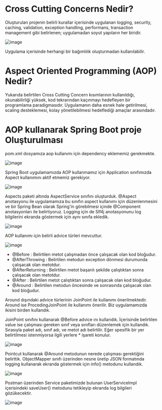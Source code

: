 # Cross Cutting Concerns Nedir?

Oluşturulan projenin belirli kurallar içerisinde uygulanan logging, security, caching, validation, exception handling, performans, transaction management gibi belirlenen; uygulamadan soyut yapıların her biridir. 

![image](https://user-images.githubusercontent.com/91599453/221838780-1221c86b-477a-48aa-a22d-f86d2d962b09.png)

Uygulama içerisinde herhangi bir bağımlılık oluşturmadan kullanılabilir.


# Aspect Oriented Programming (AOP) Nedir?

Yukarıda belirtilen Cross Cutting Concern kısımlarının kullanıldığı, okunabilirliği yüksek, kod tekrarından kaçınmayı hedefleyen bir programlama paradigmasıdır. Uygulamanın daha esnek hale getirilmesi, scaling desteklemesi, kolay yönetilebilmesi hedeflediği amaçlar arasındadır.


# AOP kullanarak Spring Boot proje Oluşturulması

pom.xml dosyamıza aop kullanımı için dependency eklememiz gerekmekte.

![image](https://user-images.githubusercontent.com/91599453/221845631-b1eb6e1f-b542-47e9-8e13-776dda4d5cc8.png)

Spring Boot uygulamamızda AOP kullanmamız için Application sınıfımızda Aspect kullanımını aktif etmemiz gerekiyor.

![image](https://user-images.githubusercontent.com/91599453/221846453-2d20ae99-1212-4f60-83a5-7fa8062f81fe.png)

Aspects paketi altında AspectService sınıfını oluşturduk. @Aspect anotasyonu ile uygulamamıza bu sınıfın aspect kullanımı için düzenlenmesini ve bir Spring Bean olarak Spring'in görebilmesi içinde @Component anotasyonları ile belirtiyoruz. Logging için de Slf4j anotasyonunu log bilgilerini ekranda göstermek için aynı sınıfa ekledik.

![image](https://user-images.githubusercontent.com/91599453/221847991-ba7465ab-2978-4c49-91d4-507e372c18e0.png)

AOP kullanımı için belirli advice türleri mevcuttur.

![image](https://user-images.githubusercontent.com/91599453/221846021-a274bb76-8d8a-4a38-9088-18f4859f990c.png)

* @Before : Belirtilen metot çalışmadan önce çalışacak olan kod bloğudur.
* @AfterThrowing : Belirtilen metodun exception dönmesi durumunda çalışacak olan metotdur.
* @AfterReturning : Belirtilen metot başarılı şekilde çalıştıktan sonra çalışacak olan metotdur.
* @After : Belirtilen metot çalıştıktan sonra çalışacak olan kod bloğudur.
* @Around : Belirtilen metodun öncesinde ve sonrasında çalışacak olan kod bloğudur.

Around dışındaki advice türlerinin JoinPoint ile kullanımı önerilmektedir. Around ise ProcedingJoinPoint ile kullanımı önerilir. Biz uygulamamızda ikisini birden kullandık. 

JoinPoint sınıfını kullanarak @Before advice ını kullandık. İçerisinde belirtilen value ise çalışması gereken sınıf veya sınıfları düzenlemek için kullandık. Sırasıyla paket adı, sınıf adı, ve metot adı belirtilir. Eğer spesifik bir yer belirtilmesi istenmiyorsa ilgili yerlere * işareti konulur.

![image](https://user-images.githubusercontent.com/91599453/221850683-fde3697c-d54a-46a0-af65-4dea3d85283d.png)

Pointcut kullanarak @Around metodunun nerede çalışması gerektiğini belirttik. ObjectMapper sınıfı üzerinden nesne üretip JSON formatında logging kullanarak ekranda göstermek için info() metodunu kullandık. 

![image](https://user-images.githubusercontent.com/91599453/221851874-c75507eb-24ea-46cb-adb2-83896bf95732.png)

Postman üzerinden Service paketimizde bulunan UserServiceImpl içerisindeki saveUser() metodunu tetikleyip ekranda log bilgileri gözükecektir.

![image](https://user-images.githubusercontent.com/91599453/221852336-d4c30995-93a0-49a1-99e8-6a72c6c2be40.png)




